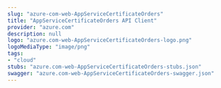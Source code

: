 ```yaml
---
slug: "azure-com-web-AppServiceCertificateOrders"
title: "AppServiceCertificateOrders API Client"
provider: "azure.com"
description: null
logo: "azure.com-web-AppServiceCertificateOrders-logo.png"
logoMediaType: "image/png"
tags:
- "cloud"
stubs: "azure.com-web-AppServiceCertificateOrders-stubs.json"
swagger: "azure.com-web-AppServiceCertificateOrders-swagger.json"
---
```

